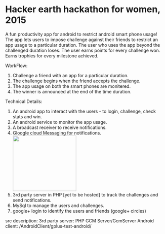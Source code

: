 # Hacker earth hackathon for women, 2015

A fun productivity app for android to restrict android smart phone usage!
The app lets users to impose challenge against their friends to restrict an app usage to a particular duration.
The user who uses the app beyond the challenged duration loses. The user earns points for every challenge won. Earns trophies for every milestone achieved.

WorkFlow:<br/>
1. Challenge a friend with an app for a particular duration.<br/>
2. The challenge begins when the friend accepts the challenge.<br/>
3. The app usage on both the smart phones are monitered.<br/>
4. The winner is announced at the end of the time duration.<br/>

Technical Details:

1. An android app to interact with the users - to login, challenge, check stats and win.
2. An android service to monitor the app usage.
3. A broadcast receiver to receive notifications.
4. Gloogle cloud Messaging for notifications.<br/>
<img src="https://hprog99.files.wordpress.com/2015/01/gcm1.png" width="200" height="175" /><br/>
5. 3rd party server in PHP [yet to be hosted] to track the challenges and send notifications.
6. MySql to manage the users and challenges.
6. google+ login to identify the users and friends (google+ circles)

src description:
3rd party server: PHP GCM Server/GcmServer
Android client: /AndroidClient/gplus-test-android/
